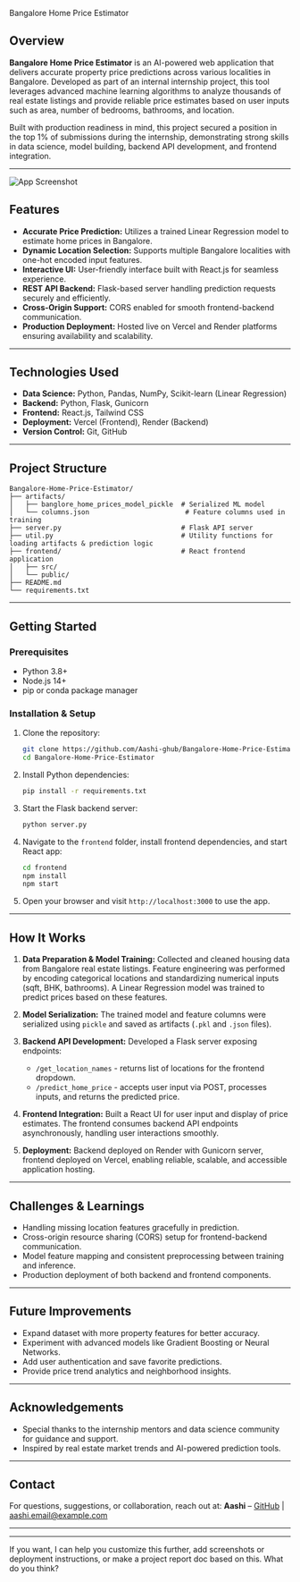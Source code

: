  Bangalore Home Price Estimator

## Overview

**Bangalore Home Price Estimator** is an AI-powered web application that delivers accurate property price predictions across various localities in Bangalore. Developed as part of an internal internship project, this tool leverages advanced machine learning algorithms to analyze thousands of real estate listings and provide reliable price estimates based on user inputs such as area, number of bedrooms, bathrooms, and location.

Built with production readiness in mind, this project secured a position in the top 1% of submissions during the internship, demonstrating strong skills in data science, model building, backend API development, and frontend integration.

---
![App Screenshot](screenshot.jpeg)

## Features

* **Accurate Price Prediction:** Utilizes a trained Linear Regression model to estimate home prices in Bangalore.
* **Dynamic Location Selection:** Supports multiple Bangalore localities with one-hot encoded input features.
* **Interactive UI:** User-friendly interface built with React.js for seamless experience.
* **REST API Backend:** Flask-based server handling prediction requests securely and efficiently.
* **Cross-Origin Support:** CORS enabled for smooth frontend-backend communication.
* **Production Deployment:** Hosted live on Vercel and Render platforms ensuring availability and scalability.

---

## Technologies Used

* **Data Science:** Python, Pandas, NumPy, Scikit-learn (Linear Regression)
* **Backend:** Python, Flask, Gunicorn
* **Frontend:** React.js, Tailwind CSS
* **Deployment:** Vercel (Frontend), Render (Backend)
* **Version Control:** Git, GitHub

---

## Project Structure

```
Bangalore-Home-Price-Estimator/
├── artifacts/
│   ├── banglore_home_prices_model_pickle  # Serialized ML model
│   └── columns.json                        # Feature columns used in training
├── server.py                              # Flask API server
├── util.py                                # Utility functions for loading artifacts & prediction logic
├── frontend/                              # React frontend application
│   ├── src/
│   └── public/
├── README.md
└── requirements.txt
```

---

## Getting Started

### Prerequisites

* Python 3.8+
* Node.js 14+
* pip or conda package manager

### Installation & Setup

1. Clone the repository:

   ```bash
   git clone https://github.com/Aashi-ghub/Bangalore-Home-Price-Estimator.git
   cd Bangalore-Home-Price-Estimator
   ```

2. Install Python dependencies:

   ```bash
   pip install -r requirements.txt
   ```

3. Start the Flask backend server:

   ```bash
   python server.py
   ```

4. Navigate to the `frontend` folder, install frontend dependencies, and start React app:

   ```bash
   cd frontend
   npm install
   npm start
   ```

5. Open your browser and visit `http://localhost:3000` to use the app.

---

## How It Works

1. **Data Preparation & Model Training:**
   Collected and cleaned housing data from Bangalore real estate listings. Feature engineering was performed by encoding categorical locations and standardizing numerical inputs (sqft, BHK, bathrooms). A Linear Regression model was trained to predict prices based on these features.

2. **Model Serialization:**
   The trained model and feature columns were serialized using `pickle` and saved as artifacts (`.pkl` and `.json` files).

3. **Backend API Development:**
   Developed a Flask server exposing endpoints:

   * `/get_location_names` - returns list of locations for the frontend dropdown.
   * `/predict_home_price` - accepts user input via POST, processes inputs, and returns the predicted price.

4. **Frontend Integration:**
   Built a React UI for user input and display of price estimates. The frontend consumes backend API endpoints asynchronously, handling user interactions smoothly.

5. **Deployment:**
   Backend deployed on Render with Gunicorn server, frontend deployed on Vercel, enabling reliable, scalable, and accessible application hosting.

---

## Challenges & Learnings

* Handling missing location features gracefully in prediction.
* Cross-origin resource sharing (CORS) setup for frontend-backend communication.
* Model feature mapping and consistent preprocessing between training and inference.
* Production deployment of both backend and frontend components.

---

## Future Improvements

* Expand dataset with more property features for better accuracy.
* Experiment with advanced models like Gradient Boosting or Neural Networks.
* Add user authentication and save favorite predictions.
* Provide price trend analytics and neighborhood insights.

---

## Acknowledgements

* Special thanks to the internship mentors and data science community for guidance and support.
* Inspired by real estate market trends and AI-powered prediction tools.

---


## Contact

For questions, suggestions, or collaboration, reach out at:
**Aashi** – [GitHub](https://github.com/Aashi-ghub) | [aashi.email@example.com](mailto:aashi.email@example.com)

---

---

If you want, I can help you customize this further, add screenshots or deployment instructions, or make a project report doc based on this. What do you think?
